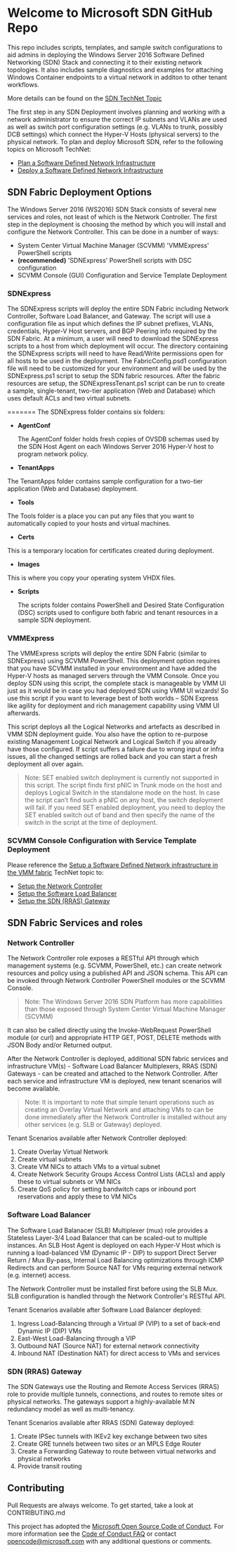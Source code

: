 # Welcome to Microsoft SDN GitHub Repo
This repo includes scripts, templates, and sample switch configurations to aid admins in deploying the Windows Server 2016 Software Defined Networking (SDN) Stack and connecting it to their existing network topologies. It also includes sample diagnostics and examples for attaching Windows Container endpoints to a virtual network in additon to other tenant workflows. 

More details can be found on the [SDN TechNet Topic](https://technet.microsoft.com/en-us/windows-server-docs/networking/sdn/software-defined-networking) 

The first step in any SDN Deployment involves planning and working with a network administrator to ensure the correct IP subnets and VLANs are used as well as switch port configuration settings (e.g. VLANs to trunk, possibly DCB settings) which connect the Hyper-V Hosts (physical servers) to the physical network.   To plan and deploy Microsoft SDN, refer to the following topics on Microsoft TechNet:
* [Plan a Software Defined Network Infrastructure](https://technet.microsoft.com/en-us/windows-server-docs/networking/sdn/plan/plan-software-defined-networking)
* [Deploy a Software Defined Network Infrastructure](https://technet.microsoft.com/en-us/library/mt590901.aspx)

## SDN Fabric Deployment Options  
The Windows Server 2016 (WS2016) SDN Stack consists of several new services and roles, not least of which is the Network Controller. The first step in the deployment is choosing the method by which you will install and configure the Network Controller. This can be done in a number of ways:
 * System Center Virtual Machine Manager (SCVMM) 'VMMExpress' PowerShell scripts 
 * **(recommended)** 'SDNExpress' PowerShell scripts with DSC configuration
 * SCVMM Console (GUI) Configuration and Service Template Deployment

### SDNExpress 
The SDNExpress scripts will deploy the entire SDN Fabric including Network Controller, Software Load Balancer, and Gateway. The script will use a configuration file as input which defines the IP subnet prefixes, VLANs, credentials, Hyper-V Host servers, and BGP Peering info required by the SDN Fabric.  At a minimum, a user will need to download the SDNExpress scripts to a host from which deployment will occur. The directory containing the SDNExpress scripts will need to have Read/Write permissions open for all hosts to be used in the deployment. The FabricConfig.psd1 configuration file will need to be customized for your environment and will be used by the SDNExpress.ps1 script to setup the SDN fabric resources. After the fabric resources are setup, the SDNExpressTenant.ps1 script can be run to create a sample, single-tenant, two-tier application (Web and Database) which uses default ACLs and two virtual subnets. 

=======
The SDNExpress folder contains six folders: 

* **AgentConf**

  The AgentConf folder holds fresh copies of OVSDB schemas used by the SDN Host Agent on each Windows Server 2016 Hyper-V host to program network policy.

* **TenantApps**

 The TenantApps folder contains sample configuration for a two-tier application (Web and Database) deployment.
 
* **Tools**

 The Tools folder is a place you can put any files that you want to automatically copied to your hosts and virtual machines.

* **Certs**

 This is a temporary location for certificates created during deployment.

* **Images**

 This is where you copy your operating system VHDX  files.


* **Scripts**

  The scripts folder contains PowerShell and Desired State Configuration (DSC) scripts used to configure both fabric and tenant resources in a sample SDN deployment.

### VMMExpress
The VMMExpress scripts will deploy the entire SDN Fabric (similar to SDNExpress) using SCVMM PowerShell. This deployment option requires that you have SCVMM installed in your environment and have added the Hyper-V hosts as managed servers through the VMM Console. Once you deploy SDN using this script, the complete stack is manageable by VMM UI just as it would be in case you had deployed SDN using VMM UI wizards! So use this script if you want to leverage best of both worlds – SDN Express like agility for deployment and rich management capability using VMM UI afterwards. 

This script deploys all the Logical Networks and artefacts as described in VMM SDN deployment guide. You also have the option to re-purpose existing Management Logical Network and Logical Switch if you already have those configured. If script suffers a failure due to wrong input or infra issues, all the changed settings are rolled back and you can start a fresh deployment all over again.

> Note: SET enabled switch deployment is currently not supported in this script. The script finds first pNIC in Trunk mode on the host and deploys Logical Switch in the standalone mode on the host. In case the script can’t find such a pNIC on any host, the switch deployment will fail. If you need SET enabled deployment, you need to deploy the SET enabled switch out of band and then specify the name of the switch in the script at the time of deployment.

### SCVMM Console Configuration with Service Template Deployment 

Please reference the [Setup a Software Defined Network infrastructure in the VMM fabric](https://technet.microsoft.com/en-us/system-center-docs/vmm/scenario/sdn-overview) TechNet topic to:
 * [Setup the Network Controller](https://technet.microsoft.com/en-us/system-center-docs/vmm/scenario/sdn-network-controller)
 * [Setup the Software Load Balancer](https://technet.microsoft.com/en-us/system-center-docs/vmm/scenario/sdn-slb)
 * [Setup the SDN (RRAS) Gateway](https://technet.microsoft.com/en-us/system-center-docs/vmm/scenario/sdn-gateway)

## SDN Fabric Services and roles

### Network Controller 
The Network Controller role exposes a RESTful API through which management systems (e.g. SCVMM, PowerShell, etc.) can create network resources and policy using a published API and JSON schema. This API can be invoked through Network Controller PowerShell modules or the SCVMM Console. 
> Note: The Windows Server 2016 SDN Platform has more capabilities than those exposed through System Center Virtual Machine Manager (SCVMM)

It can also be called directly using the Invoke-WebRequest PowerShell module (or curl) and appropriate HTTP GET, POST, DELETE methods with JSON Body and/or Returned output.   

After the Network Controller is deployed, additional SDN fabric services and infrastructure VM(s) - Software Load Balancer Multiplexers, RRAS (SDN) Gateways - can be created and attached to the Network Controller. After each service and infrastructure VM is deployed, new tenant scenarios will become available.  
> Note: It is important to note that simple tenant operations such as creating an Overlay Virtual Network and attaching VMs to can be done immediately after the Network Controller is installed without any other services (e.g. SLB or Gateway) deployed. 

Tenant Scenarios available after Network Controller deployed:
 1. Create Overlay Virtual Network 
 2. Create virtual subnets
 3. Create VM NICs to attach VMs to a virtual subnet 
 4. Create Network Security Groups Access Control Lists (ACLs) and apply these to virtual subnets or VM NICs
 5. Create QoS policy for setting bandwitch caps or inbound port reservations and apply these to VM NICs

### Software Load Balancer
The Software Load Balanacer (SLB) Multiplexer (mux) role provides a Stateless Layer-3/4 Load Balancer that can be scaled-out to multiple instances. An SLB Host Agent is deployed on each Hyper-V Host which is running a load-balanced VM (Dynamic IP - DIP) to support Direct Server Return / Mux By-pass, Internal Load Balancing optimizations through ICMP Redirects and can perform Source NAT for VMs requring external network (e.g. internet) access. 

The Network Controller must be installed first before using the SLB Mux. SLB configuration is handled through the Network Controller's RESTful API. 

Tenant Scenarios available after Software Load Balancer deployed:
 1. Ingress Load-Balancing through a Virtual IP (VIP) to a set of back-end Dynamic IP (DIP) VMs
 2. East-West Load-Balancing through a VIP
 3. Outbound NAT (Source NAT) for external network connectivity
 4. Inbound NAT (Destination NAT) for direct access to VMs and services     

### SDN (RRAS) Gateway
The SDN Gateways use the Routing and Remote Access Services (RRAS) role to provide multiple tunnels, connections, and routes to remote sites or physical networks. The gateways support a highly-available M:N redundancy model as well as multi-tenancy.


Tenant Scenarios available after RRAS (SDN) Gateway deployed:
 1. Create IPSec tunnels with IKEv2 key exchange between two sites
 2. Create GRE tunnels between two sites or an MPLS Edge Router
 3. Create a Forwarding Gateway to route between virtual networks and physical networks
 4. Provide transit routing  

## Contributing

Pull Requests are always welcome. To get started, take a look at CONTRIBUTING.md 


This project has adopted the [Microsoft Open Source Code of Conduct](https://opensource.microsoft.com/codeofconduct/). For more information see the [Code of Conduct FAQ](https://opensource.microsoft.com/codeofconduct/faq/) or contact [opencode@microsoft.com](mailto:opencode@microsoft.com) with any additional questions or comments.